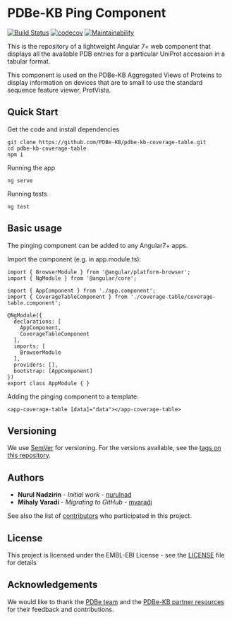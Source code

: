 PDBe-KB Ping Component
=

[![Build Status](https://www.travis-ci.com/PDBe-KB/pdbe-kb-coverage-table.svg?branch=master)](https://www.travis-ci.com/PDBe-KB/pdbe-kb-ping-component)
[![codecov](https://codecov.io/gh/PDBe-KB/pdbe-kb-coverage-table/branch/master/graph/badge.svg?token=GLYUFFF6QX)](https://codecov.io/gh/PDBe-KB/pdbe-kb-ping-component)
[![Maintainability](https://api.codeclimate.com/v1/badges/cf98b84b88b21a3e6fb5/maintainability)](https://codeclimate.com/github/PDBe-KB/pdbe-kb-coverage-table/maintainability)

This is the repository of a lightweight Angular 7+ web component that displays all the available PDB entries for a particular UniProt accession in a tabular format. 

This component is used on the PDBe-KB Aggregated Views of Proteins to display information on devices that are to small to use the standard sequence feature viewer, ProtVista.

## Quick Start

Get the code and install dependencies
```
git clone https://github.com/PDBe-KB/pdbe-kb-coverage-table.git
cd pdbe-kb-coverage-table
npm i
```

Running the app
```
ng serve
```

Running tests
```
ng test
```

## Basic usage

The pinging component can be added to any Angular7+ apps.

Import the component (e.g. in app.module.ts):
```
import { BrowserModule } from '@angular/platform-browser';
import { NgModule } from '@angular/core';

import { AppComponent } from './app.component';
import { CoverageTableComponent } from './coverage-table/coverage-table.component';

@NgModule({
  declarations: [
    AppComponent,
    CoverageTableComponent
  ],
  imports: [
    BrowserModule
  ],
  providers: [],
  bootstrap: [AppComponent]
})
export class AppModule { }
```

Adding the pinging component to a template:
```angular2html
<app-coverage-table [data]="data"></app-coverage-table>
```

## Versioning

We use [SemVer](http://semver.org/) for versioning. For the versions available, see the [tags on this repository](https://github.com/PDBe-KB/pdbe-kb-ping-component/tags).

## Authors

* **Nurul Nadzirin** - *Initial work* - [nurulnad](https://github.com/nurulnad)
* **Mihaly Varadi** - *Migrating to GitHub* - [mvaradi](https://github.com/mvaradi)

See also the list of [contributors](https://github.com/PDBe-KB/pdbe-kb-ping-component/contributors) who participated in this project.

## License

This project is licensed under the EMBL-EBI License - see the [LICENSE](LICENSE) file for details

## Acknowledgements

We would like to thank the [PDBe team](https://www.pdbe.org) and the [PDBe-KB partner resources](https://github.com/PDBe-KB/pdbe-kb-manual/wiki/PDBe-KB-Annotations) for their feedback and contributions.
